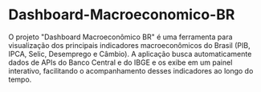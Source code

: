 # Dashboard-Macroeconomico-BR
O projeto "Dashboard Macroeconômico BR" é uma ferramenta para visualização dos principais indicadores macroeconômicos do Brasil (PIB, IPCA, Selic, Desemprego e Câmbio). A aplicação busca automaticamente dados de APIs do Banco Central e do IBGE e os exibe em um painel interativo, facilitando o acompanhamento desses indicadores ao longo do tempo.
